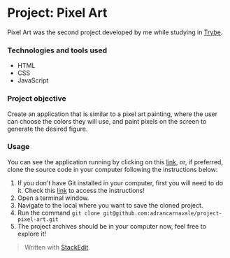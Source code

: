 # Project: Pixel Art

Pixel Art was the second project developed by me while studying in [Trybe](https://www.betrybe.com/).

### Technologies and tools used
- HTML
- CSS
- JavaScript

### Project objective

Create an application that is similar to a pixel art painting, where the user can choose the colors they will use, and paint pixels on the screen to generate the desired figure.

### Usage

You can see the application running by clicking on this [link](https://project-pixel-art.netlify.app/), or, if preferred, clone the source code in your computer following the instructions below:

1. If you don't have Git installed in your computer, first you will need to do it. Check this [link](https://git-scm.com/book/en/v2/Getting-Started-Installing-Git) to access the instructions!
2. Open a terminal window.
3. Navigate to the local where you want to save the cloned project.
4. Run the command `git clone git@github.com:adrancarnavale/project-pixel-art.git`
5. The project archives should be in your computer now, feel free to explore it!

> Written with [StackEdit](https://stackedit.io/).
